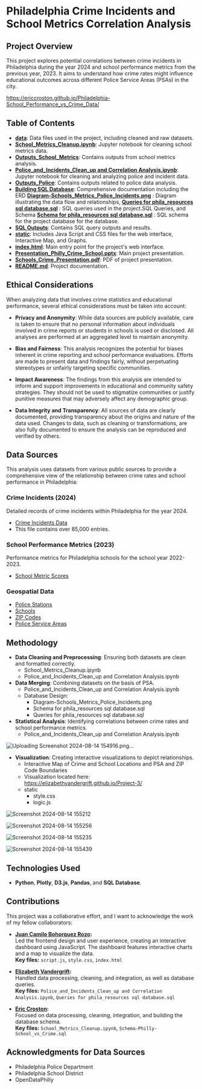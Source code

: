 # Philadelphia Crime Incidents and School Metrics Correlation Analysis

## Project Overview
This project explores potential correlations between crime incidents in Philadelphia during the year 2024 and school performance metrics from the previous year, 2023. It aims to understand how crime rates might influence educational outcomes across different Police Service Areas (PSAs) in the city.

https://ericcroston.github.io/Philadelphia-School_Performance_vs_Crime_Data/

## Table of Contents
- **[data](./data)**: Data files used in the project, including cleaned and raw datasets.
- **[School_Metrics_Cleanup.ipynb](./Scool_Metrics_Cleanup.ipynb)**: Jupyter notebook for cleaning school metrics data.
- **[Outputs_School_Metrics](./Outputs_School_Metrics)**: Contains outputs from school metrics analysis.
- **[Police_and_Incidents_Clean_up and Correlation Analysis.ipynb](./Police_and_Incidents_Clean_up%20and%20Correlation%20Analysis.ipynb)**: Jupyter notebook for cleaning and analyzing police and incident data.
- **[Outputs_Police](./Outputs_Police)**: Contains outputs related to police data analysis.
- **[Building SQL Database](./Building%20SQL%20Database)**: Comprehensive documentation including the ERD **[Diagram-Schools_Metrics_Police_Incidents.png](./Diagram-Schools_Metrics_Police_Incidents.png)** : Diagram             illustrating the data flow and relationships, **[Queries for phila_resources sql database.sql](./Queries%20for%20phila_resources%20sql%20database.sql)** : SQL queries used in the project.SQL Queries, and Schema            **[Schema for phila_resources sql database.sql](./Schema%20for%20phila_resources%20sql%20database.sql)** : SQL schema for the project database for the database.
- **[SQL Outputs](./SQL%20Outputs)**: Contains SQL query outputs and results.
- **[static](./static)**: Includes Java Script and CSS files for the web interface, Interactive Map, and Graphs.
- **[index.html](./index.html)**: Main entry point for the project's web interface.
- **[Presentation_Philly_Crime_School.pptx](./Presentation_Philly_Crime_School.pptx)**: Main project presentation.
- **[Schools_Crime_Presentation.pdf](./Schools_Crime_Presentation.pdf)**: PDF of project presentation.
- **[README.md](./README.md)**: Project documentation.
  
## Ethical Considerations
When analyzing data that involves crime statistics and educational performance, several ethical considerations must be taken into account:

- **Privacy and Anonymity**: While data sources are publicly available, care is taken to ensure that no personal information about individuals involved in crime reports or students in schools is used or disclosed. All analyses are performed at an aggregated level to maintain anonymity.

- **Bias and Fairness**: This analysis recognizes the potential for biases inherent in crime reporting and school performance evaluations. Efforts are made to present data and findings fairly, without perpetuating stereotypes or unfairly targeting specific communities.

- **Impact Awareness**: The findings from this analysis are intended to inform and support improvements in educational and community safety strategies. They should not be used to stigmatize communities or justify punitive measures that may adversely affect any demographic group.

- **Data Integrity and Transparency**: All sources of data are clearly documented, providing transparency about the origins and nature of the data used. Changes to data, such as cleaning or transformations, are also fully documented to ensure the analysis can be reproduced and verified by others.

## Data Sources
This analysis uses datasets from various public sources to provide a comprehensive view of the relationship between crime rates and school performance in Philadelphia:

### Crime Incidents (2024)
Detailed records of crime incidents within Philadelphia for the year 2024.
- [Crime Incidents Data](https://opendataphilly.org/datasets/crime-incidents/)
- This file contains over 85,000 entries.

### School Performance Metrics (2023)
Performance metrics for Philadelphia schools for the school year 2022-2023.
- [School Metric Scores](https://www.philasd.org/performance/programsservices/open-data/school-performance/#school_progress_report_education_and_equity)

### Geospatial Data
- [Police Stations](https://opendataphilly.org/datasets/police-stations/)
- [Schools](https://opendataphilly.org/datasets/schools/)
- [ZIP Codes](https://opendataphilly.org/datasets/zip-codes/)
- [Police Service Areas](https://opendataphilly.org/datasets/police-service-areas/)

## Methodology
- **Data Cleaning and Preprocessing**: Ensuring both datasets are clean and formatted correctly.
    - School_Metrics_Cleanup.ipynb
    - Police_and_Incidents_Clean_up and Correlation Analysis.ipynb
- **Data Merging**: Combining datasets on the basis of PSA.
    - Police_and_Incidents_Clean_up and Correlation Analysis.ipynb
    - Database Design:
        - Diagram-Schools_Metrics_Police_Incidents.png
        - Schema for phila_resources sql database.sql
        - Queries for phila_resources sql database.sql
- **Statistical Analysis**: Identifying correlations between crime rates and school performance metrics.
    - Police_and_Incidents_Clean_up and Correlation Analysis.ipynb

 ![Uploading Screenshot 2024-08-14 154916.png…]()
     
- **Visualization**: Creating interactive visualizations to depict relationships.  
    - Interactive Map of Crime and School Locations and PSA and ZIP Code Boundaries
    - Visualization located here: https://elizabethvandergrift.github.io/Project-3/
    - static
        - style.css
        - logic.js

![Screenshot 2024-08-14 155212](https://github.com/user-attachments/assets/91487678-c085-4629-845f-fd5fa4a144e3)

![Screenshot 2024-08-14 155256](https://github.com/user-attachments/assets/ab016ac7-d861-42ff-91df-b935cf54601a)

![Screenshot 2024-08-14 155235](https://github.com/user-attachments/assets/9ef9e335-1164-4680-bb18-d3809abc4cef)

![Screenshot 2024-08-14 155439](https://github.com/user-attachments/assets/b96e85bb-576e-48ce-9287-d32e126fcc50)

## Technologies Used
- **Python**, **Plotly**, **D3.js**, **Pandas**, and **SQL Database**.

## Contributions  
This project was a collaborative effort, and I want to acknowledge the work of my fellow collaborators:

- **[Juan Camilo Bohorquez Rozo](https://github.com/RCamilo12):**  
  Led the frontend design and user experience, creating an interactive dashboard using JavaScript. The dashboard features interactive charts and a map to visualize the data.  
  **Key files:** `script.js`, `style.css`, `index.html`  

- **[Elizabeth Vandergrift](https://github.com/ElizabethVandergrift):**  
  Handled data processing, cleaning, and integration, as well as database queries.  
  **Key files:** `Police_and_Incidents_Clean_up and Correlation Analysis.ipynb`, `Queries for phila_resources sql database.sql`  

- **[Eric Croston](https://github.com/EricCroston):**  
  Focused on data processing, cleaning, integration, and building the database schema.  
  **Key files:** `School_Metrics_Cleanup.ipynb`, `Schema-Philly-School_vs_Crime.sql`  


## Acknowledgments for Data Sources
- Philadelphia Police Department
- Philadelphia School District
- OpenDataPhilly
